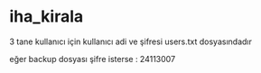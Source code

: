 # iha_kirala

3 tane kullanıcı için kullanıcı adi ve şifresi users.txt dosyasındadır

eğer backup dosyası şifre isterse : 24113007

